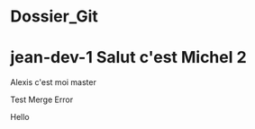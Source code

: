 # Dossier_Git

jean-dev-1
 <t>Salut c'est Michel 2</t>
=======
Alexis c'est moi
master

Test Merge Error

Hello
